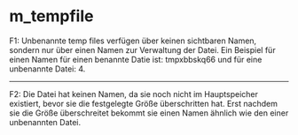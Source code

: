 # m_tempfile

F1: Unbenannte temp files verfügen über keinen sichtbaren Namen, sondern nur über einen Namen zur Verwaltung der Datei. Ein Beispiel für einen Namen für einen benannte Datie ist: tmpxbbskq66 und für eine unbenannte Datei: 4.

---

F2: Die Datei hat keinen Namen, da sie noch nicht im Hauptspeicher existiert, bevor sie die festgelegte Größe überschritten hat. Erst nachdem sie die Größe überschreitet bekommt sie einen Namen ähnlich wie den einer unbenannten Datei.

